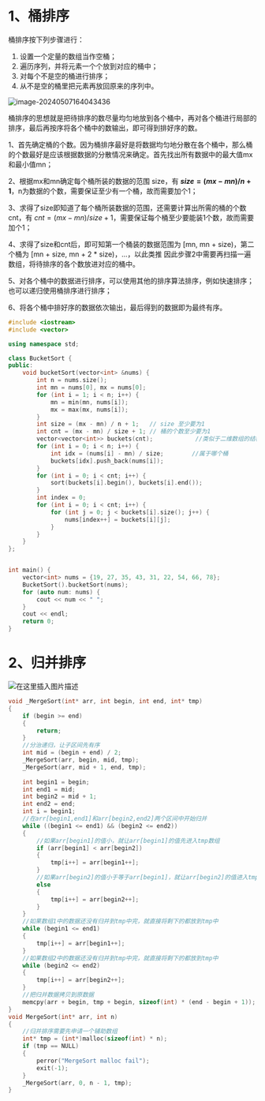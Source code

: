 # 1、桶排序

桶排序按下列步骤进行：

1. 设置一个定量的数组当作空桶；
2. 遍历序列，并将元素一个个放到对应的桶中；
3. 对每个不是空的桶进行排序；
4. 从不是空的桶里把元素再放回原来的序列中。

![image-20240507164043436](C:/Users/HUAWEI/AppData/Roaming/Typora/typora-user-images/image-20240507164043436.png)

桶排序的思想就是把待排序的数尽量均匀地放到各个桶中，再对各个桶进行局部的排序，最后再按序将各个桶中的数输出，即可得到排好序的数。

1、首先确定桶的个数。因为桶排序最好是将数据均匀地分散在各个桶中，那么桶的个数最好是应该根据数据的分散情况来确定。首先找出所有数据中的最大值mx和最小值mn；

2、根据mx和mn确定每个桶所装的数据的范围 size，有
**$size = (mx - mn) / n + 1$**，n为数据的个数，需要保证至少有一个桶，故而需要加个1；

3、求得了size即知道了每个桶所装数据的范围，还需要计算出所需的桶的个数cnt，有
$cnt = (mx - mn) / size + 1$，需要保证每个桶至少要能装1个数，故而需要加个1；

4、求得了size和cnt后，即可知第一个桶装的数据范围为 [mn, mn + size)，第二个桶为 [mn + size, mn + 2 * size)，…，以此类推
因此步骤2中需要再扫描一遍数组，将待排序的各个数放进对应的桶中。

5、对各个桶中的数据进行排序，可以使用其他的排序算法排序，例如快速排序；也可以递归使用桶排序进行排序；

6、将各个桶中排好序的数据依次输出，最后得到的数据即为最终有序。

```cpp
#include <iostream>
#include <vector>

using namespace std;

class BucketSort {
public:
    void bucketSort(vector<int> &nums) {
        int n = nums.size();
        int mn = nums[0], mx = nums[0];
        for (int i = 1; i < n; i++) {
            mn = min(mn, nums[i]);
            mx = max(mx, nums[i]);
        }
        int size = (mx - mn) / n + 1;   // size 至少要为1
        int cnt = (mx - mn) / size + 1; // 桶的个数至少要为1
        vector<vector<int>> buckets(cnt);            //类似于二维数组的结构，在 C++ 中这种结构更加灵活。这个结构允许每个“行”（即内部 vector<int>）可以独立地改变大小，并且每行可以拥有不同的长度，
        for (int i = 0; i < n; i++) {
            int idx = (nums[i] - mn) / size;        //属于哪个桶
            buckets[idx].push_back(nums[i]);
        }
        for (int i = 0; i < cnt; i++) {
            sort(buckets[i].begin(), buckets[i].end());
        }
        int index = 0;
        for (int i = 0; i < cnt; i++) {
            for (int j = 0; j < buckets[i].size(); j++) {
                nums[index++] = buckets[i][j];
            }
        }
    }
};


int main() {
    vector<int> nums = {19, 27, 35, 43, 31, 22, 54, 66, 78};
    BucketSort().bucketSort(nums);
    for (auto num: nums) {
        cout << num << " ";
    }
    cout << endl;
    return 0;
}

```



# 2、归并排序

![在这里插入图片描述](https://img-blog.csdnimg.cn/4f88fa6fd7c241e78859546e2e6a4479.png)

```c
void _MergeSort(int* arr, int begin, int end, int* tmp)
{
	if (begin >= end)
	{
		return;
	}
	//分治递归，让子区间先有序
	int mid = (begin + end) / 2;
	_MergeSort(arr, begin, mid, tmp);
	_MergeSort(arr, mid + 1, end, tmp);
	
	int begin1 = begin;
	int end1 = mid;
	int begin2 = mid + 1;
	int end2 = end;
	int i = begin1;
	//在arr[begin1,end1]和arr[begin2,end2]两个区间中开始归并
	while ((begin1 <= end1) && (begin2 <= end2))
	{
		//如果arr[begin1]的值小，就让arr[begin1]的值先进入tmp数组
		if (arr[begin1] < arr[begin2])
		{
			tmp[i++] = arr[begin1++];
		}
		//如果arr[begin2]的值小于等于arr[begin1]，就让arr[begin2]的值进入tmp数组
		else
		{
			tmp[i++] = arr[begin2++];
		}
	}
	//如果数组1中的数据还没有归并到tmp中完，就直接将剩下的都放到tmp中
	while (begin1 <= end1)
	{
		tmp[i++] = arr[begin1++];
	}
	//如果数组2中的数据还没有归并到tmp中完，就直接将剩下的都放到tmp中
	while (begin2 <= end2)
	{
		tmp[i++] = arr[begin2++];
	}
	//把归并数据拷贝到原数据
	memcpy(arr + begin, tmp + begin, sizeof(int) * (end - begin + 1));
}
void MergeSort(int* arr, int n)
{
	//归并排序需要先申请一个辅助数组
	int* tmp = (int*)malloc(sizeof(int) * n);
	if (tmp == NULL)
	{
		perror("MergeSort malloc fail");
		exit(-1);
	}
	_MergeSort(arr, 0, n - 1, tmp);
}

```

